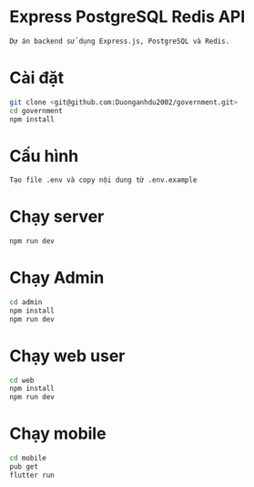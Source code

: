# Express PostgreSQL Redis API
```bash
Dự án backend sử dụng Express.js, PostgreSQL và Redis.
```

# Cài đặt 
```bash
git clone <git@github.com:Duonganhdu2002/government.git>
cd government
npm install
```

# Cấu hình
```bash
Tạo file .env và copy nội dung từ .env.example
```

# Chạy server
```bash
npm run dev
```

# Chạy Admin 
```bash
cd admin
npm install
npm run dev
```

# Chạy web user
```bash
cd web
npm install
npm run dev
```
# Chạy mobile
```bash
cd mobile
pub get
flutter run
```

